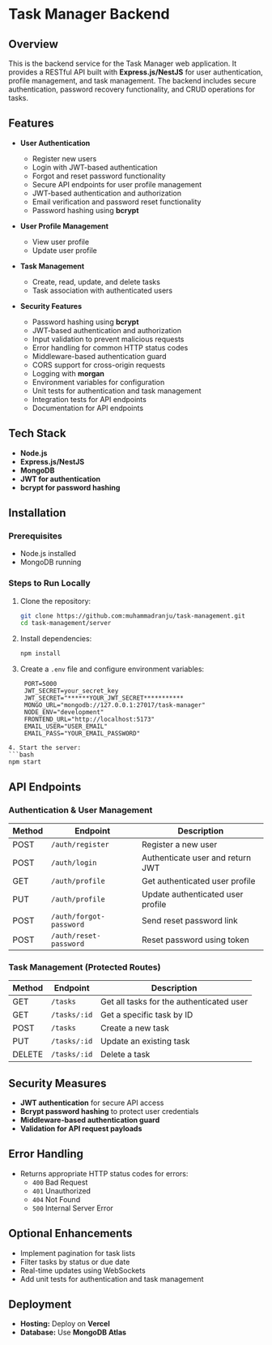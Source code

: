 # Task Manager Backend

## Overview

This is the backend service for the Task Manager web application. It provides a RESTful API built with **Express.js/NestJS** for user authentication, profile management, and task management. The backend includes secure authentication, password recovery functionality, and CRUD operations for tasks.

## Features

- **User Authentication**
  - Register new users
  - Login with JWT-based authentication
  - Forgot and reset password functionality
  - Secure API endpoints for user profile management
  - JWT-based authentication and authorization
  - Email verification and password reset functionality
  - Password hashing using **bcrypt**
- **User Profile Management**

  - View user profile
  - Update user profile

- **Task Management**

  - Create, read, update, and delete tasks
  - Task association with authenticated users

- **Security Features**
  - Password hashing using **bcrypt**
  - JWT-based authentication and authorization
  - Input validation to prevent malicious requests
  - Error handling for common HTTP status codes
  - Middleware-based authentication guard
  - CORS support for cross-origin requests
  - Logging with **morgan**
  - Environment variables for configuration
  - Unit tests for authentication and task management
  - Integration tests for API endpoints
  - Documentation for API endpoints

## Tech Stack

- **Node.js**
- **Express.js/NestJS**
- **MongoDB**
- **JWT for authentication**
- **bcrypt for password hashing**

## Installation

### Prerequisites

- Node.js installed
- MongoDB running

### Steps to Run Locally

1. Clone the repository:
   ```bash
   git clone https://github.com:muhammadranju/task-management.git
   cd task-management/server
   ```
2. Install dependencies:
   ```bash
   npm install
   ```
3. Create a `.env` file and configure environment variables:
   ```env
    PORT=5000
    JWT_SECRET=your_secret_key
    JWT_SECRET="******YOUR_JWT_SECRET***********
    MONGO_URL="mongodb://127.0.0.1:27017/task-manager"
    NODE_ENV="development"
    FRONTEND_URL="http://localhost:5173"
    EMAIL_USER="USER_EMAIL"
    EMAIL_PASS="YOUR_EMAIL_PASSWORD"
   ```

````
4. Start the server:
```bash
npm start
````

## API Endpoints

### Authentication & User Management

| Method | Endpoint                | Description                       |
| ------ | ----------------------- | --------------------------------- |
| POST   | `/auth/register`        | Register a new user               |
| POST   | `/auth/login`           | Authenticate user and return JWT  |
| GET    | `/auth/profile`         | Get authenticated user profile    |
| PUT    | `/auth/profile`         | Update authenticated user profile |
| POST   | `/auth/forgot-password` | Send reset password link          |
| POST   | `/auth/reset-password`  | Reset password using token        |

### Task Management (Protected Routes)

| Method | Endpoint     | Description                              |
| ------ | ------------ | ---------------------------------------- |
| GET    | `/tasks`     | Get all tasks for the authenticated user |
| GET    | `/tasks/:id` | Get a specific task by ID                |
| POST   | `/tasks`     | Create a new task                        |
| PUT    | `/tasks/:id` | Update an existing task                  |
| DELETE | `/tasks/:id` | Delete a task                            |

## Security Measures

- **JWT authentication** for secure API access
- **Bcrypt password hashing** to protect user credentials
- **Middleware-based authentication guard**
- **Validation for API request payloads**

## Error Handling

- Returns appropriate HTTP status codes for errors:
  - `400` Bad Request
  - `401` Unauthorized
  - `404` Not Found
  - `500` Internal Server Error

## Optional Enhancements

- Implement pagination for task lists
- Filter tasks by status or due date
- Real-time updates using WebSockets
- Add unit tests for authentication and task management

## Deployment

- **Hosting:** Deploy on **Vercel**
- **Database:** Use **MongoDB Atlas**
